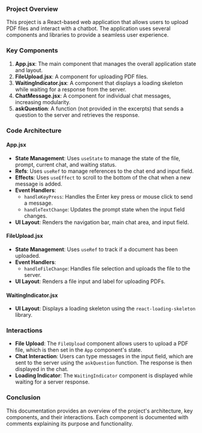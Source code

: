### Project Overview

This project is a React-based web application that allows users to upload PDF files and interact with a chatbot. The
application uses several components and libraries to provide a seamless user experience.

### Key Components

1. **App.jsx**: The main component that manages the overall application state and layout.
2. **FileUpload.jsx**: A component for uploading PDF files.
3. **WaitingIndicator.jsx**: A component that displays a loading skeleton while waiting for a response from the server.
4. **ChatMessage.jsx**: A component for individual chat messages, increasing modularity.
5. **askQuestion**: A function (not provided in the excerpts) that sends a question to the server and retrieves the
   response.

### Code Architecture

#### App.jsx

- **State Management**: Uses `useState` to manage the state of the file, prompt, current chat, and waiting status.
- **Refs**: Uses `useRef` to manage references to the chat end and input field.
- **Effects**: Uses `useEffect` to scroll to the bottom of the chat when a new message is added.
- **Event Handlers**:
    - `handleKeyPress`: Handles the Enter key press or mouse click to send a message.
    - `handleTextChange`: Updates the prompt state when the input field changes.
- **UI Layout**: Renders the navigation bar, main chat area, and input field.

#### FileUpload.jsx

- **State Management**: Uses `useRef` to track if a document has been uploaded.
- **Event Handlers**:
    - `handleFileChange`: Handles file selection and uploads the file to the server.
- **UI Layout**: Renders a file input and label for uploading PDFs.

#### WaitingIndicator.jsx

- **UI Layout**: Displays a loading skeleton using the `react-loading-skeleton` library.

### Interactions

- **File Upload**: The `FileUpload` component allows users to upload a PDF file, which is then set in the `App`
  component's state.
- **Chat Interaction**: Users can type messages in the input field, which are sent to the server using the `askQuestion`
  function. The response is then displayed in the chat.
- **Loading Indicator**: The `WaitingIndicator` component is displayed while waiting for a server response.

### Conclusion

This documentation provides an overview of the project's architecture, key components, and their interactions. Each
component is documented with comments explaining its purpose and functionality.